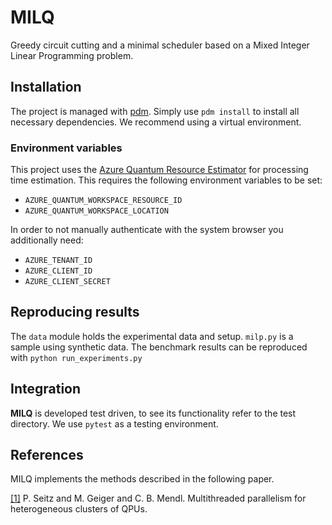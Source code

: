 # MILQ

Greedy circuit cutting and a minimal scheduler based on a Mixed Integer Linear Programming problem.

## Installation 

The project is managed with [pdm](https://pdm-project.org/latest/).
Simply use `pdm install` to install all necessary dependencies.
We recommend using a virtual environment.

### Environment variables

This project uses the [Azure Quantum Resource Estimator](https://learn.microsoft.com/en-us/azure/quantum/intro-to-resource-estimation) for processing time estimation. This requires the following environment variables to be set:
- `AZURE_QUANTUM_WORKSPACE_RESOURCE_ID`
- `AZURE_QUANTUM_WORKSPACE_LOCATION`

In order to not manually authenticate with the system browser you additionally need:
- `AZURE_TENANT_ID`
- `AZURE_CLIENT_ID`
- `AZURE_CLIENT_SECRET`

## Reproducing results

The `data` module holds the experimental data and setup.
`milp.py` is a sample using synthetic data. 
The benchmark results can be reproduced with `python run_experiments.py`

## Integration

**MILQ** is developed test driven, to see its functionality refer to the test directory.
We use `pytest` as a testing environment.

## References

MILQ implements the methods described in the following paper.

[[1]](https://arxiv.org/abs/2311.17490)
P. Seitz and M. Geiger and C. B. Mendl. Multithreaded parallelism for heterogeneous clusters of QPUs.
